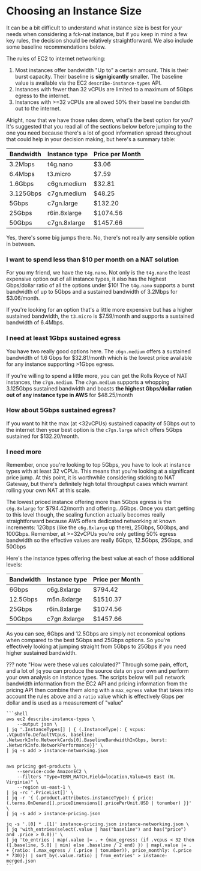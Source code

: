 # Choosing an Instance Size

It can be a bit difficult to understand what instance size is best for your needs when considering a fck-nat instance,
but if you keep in mind a few key rules, the decision should be relatively straightforward. We also include some
baseline recommendations below.

The rules of EC2 to internet networking:

1. Most instances offer bandwidth "Up to" a certain amount. This is their burst capacity. Their baseline is
   **signigicantly** smaller. The baseline value is available via the EC2 `describe-instance-types` API.
2. Instances with fewer than 32 vCPUs are limited to a maximum of 5Gbps egress to the internet.
3. Instances with >=32 vCPUs are allowed 50% their baseline bandwidth out to the internet.

Alright, now that we have those rules down, what's the best option for you? It's suggested that you read all of the
sections below before jumping to the one you need because there's a lot of good information spread throughout that
could help in your decision making, but here's a summary table:

| Bandwidth | Instance type | Price per Month |
| --------- | ------------- | --------------- |
| 3.2Mbps   | t4g.nano      | $3.06           |
| 6.4Mbps   | t3.micro      | $7.59           |
| 1.6Gbps   | c6gn.medium   | $32.81          |
| 3.125Gbps | c7gn.medium   | $48.25          |
| 5Gbps     | c7gn.large    | $132.20         |
| 25Gbps    | r6in.8xlarge  | $1074.56        |
| 50Gbps    | c7gn.8xlarge  | $1457.66        |

Yes, there's some big jumps there. No, there's not really any sensible option in between.

### I want to spend less than $10 per month on a NAT solution

For you my friend, we have the `t4g.nano`. Not only is the `t4g.nano` the least expensive option out of all instance
types, it also has the highest Gbps/dollar ratio of all the options under $10! The `t4g.nano` supports a burst
bandwidth of up to 5Gbps and a sustained bandwidth of 3.2Mbps for $3.06/month.

If you're looking for an option that's a little more expensive but has a higher sustained bandwidth, the `t3.micro` is
$7.59/month and supports a sustained bandwidth of 6.4Mbps.

### I need at least 1Gbps sustained egress

You have two really good options here. The `c6gn.medium` offers a sustained bandwidth of 1.6 Gbps for $32.81/month
which is the lowest price available for any instance supporting >1Gbps egress.

If you're willing to spend a little more, you can get the Rolls Royce of NAT instances, the `c7gn.medium`. The
`c7gn.medium` supports a whopping 3.125Gbps sustained bandwidth and boasts **the highest Gbps/dollar ration out of
any instance type in AWS** for $48.25/month

### How about 5Gbps sustained egress?

If you want to hit the max (at <32vCPUs) sustained capacity of 5Gbps out to the internet then your best option is the
`c7gn.large` which offers 5Gbps sustained for $132.20/month.

### I need **more**

Remember, once you're looking to top 5Gbps, you have to look at instance types with at least 32 vCPUs. This means that
you're looking at a significant price jump. At this point, it is worthwhile considering sticking to NAT Gateway, but
there's definitely high total throughput cases which warrant rolling your own NAT at this scale.

The lowest priced instance offering more than 5Gbps egress is the `c6g.8xlarge` for $794.42/month and offering...6Gbps.
Once you start getting to this level though, the scaling function actually becomes really straightforward because AWS
offers dedicated networking at known increments: 12Gbps (like the `c6g.8xlarge` up there), 25Gbps, 50Gbps, and 100Gbps.
Remember, at >=32vCPUs you're only getting 50% egress bandwidth so the effective values are really 6Gbps, 12.5Gbps,
25Gbps, and 50Gbps

Here's the instance types offering the best value at each of those additional levels:

| Bandwidth | Instance type | Price per Month |
| --------- | ------------- | --------------- |
| 6Gbps | c6g.8xlarge | $794.42 |
| 12.5Gbps | m5n.8xlarge | $1510.37 |
| 25Gbps | r6in.8xlarge | $1074.56 |
| 50Gbps | c7gn.8xlarge | $1457.66 |

As you can see, 6Gbps and 12.5Gbps are simply not economical options when compared to the best 5Gbps and 25Gbps
options. So you're effectively looking at jumping straight from 5Gbps to 25Gbps if you need higher sustained
bandwidth.

??? note "How were these values calculated?"
    Through some pain, effort, and a lot of `jq` you can produce the source data on your own and perform your own
    analysis on instance types. The scripts below will pull network bandwidth information from the EC2 API and pricing
    information from the pricing API then combine them along with a `max_egress` value that takes into account the
    rules above and a `ratio` value which is effectively Gbps per dollar and is used as a measurement of "value"

    ```shell
    aws ec2 describe-instance-types \
        --output json \
    | jq '.InstanceTypes[] | { (.InstanceType): { vcpus: .VCpuInfo.DefaultVCpus, baseline: .NetworkInfo.NetworkCards[0].BaselineBandwidthInGbps, burst: .NetworkInfo.NetworkPerformance}}' \
    | jq -s add > instance-networking.json


    aws pricing get-products \
        --service-code AmazonEC2 \
        --filters "Type=TERM_MATCH,Field=location,Value=US East (N. Virginia)" \
        --region us-east-1 \
    | jq -rc '.PriceList[]' \
    | jq -r '{ (.product.attributes.instanceType): { price: (.terms.OnDemand[].priceDimensions[].pricePerUnit.USD | tonumber) }}' \
    | jq -s add > instance-pricing.json

    jq -s '.[0] * .[1]' instance-pricing.json instance-networking.json \
    | jq 'with_entries(select(.value | has("baseline") and has("price") and .price > 0.0))' \
    | jq 'to_entries | map(.value |= . + {max_egress: (if .vcpus < 32 then ([.baseline, 5.0] | min) else .baseline / 2 end) }) | map(.value |= . + {ratio: (.max_egress / (.price | tonumber)), price_monthly: (.price * 730)}) | sort_by(.value.ratio) | from_entries' > instance-merged.json
    ```
